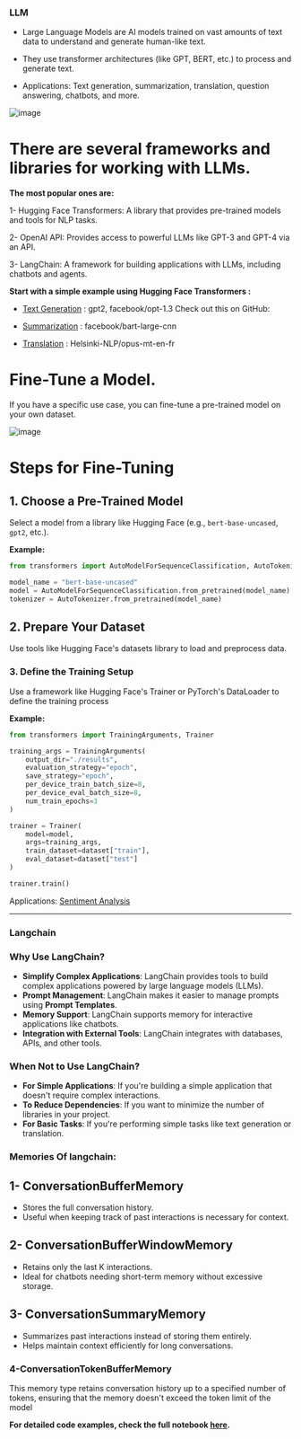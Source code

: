 ### LLM

- Large Language Models are AI models trained on vast amounts of text data to understand and generate human-like text.

- They use transformer architectures (like GPT, BERT, etc.) to process and generate text.

- Applications: Text generation, summarization, translation, question answering, chatbots, and more.
  
![image](https://github.com/user-attachments/assets/7533b29f-8c0a-4d8e-8e54-8c5d3a02cd85)

# There are several frameworks and libraries for working with LLMs. 
**The most popular ones are:**

1- Hugging Face Transformers: A library that provides pre-trained models and tools for NLP tasks.

2- OpenAI API: Provides access to powerful LLMs like GPT-3 and GPT-4 via an API.

3- LangChain: A framework for building applications with LLMs, including chatbots and agents.


**Start with a simple example using Hugging Face Transformers :**

- [Text Generation](https://github.com/AlaaElnakeeb81536/Hugging-Face/blob/main/HuggingFace/Text_Generation_.ipynb) : gpt2, facebook/opt-1.3 Check out this on GitHub:  

- [Summarization](https://github.com/AlaaElnakeeb81536/Hugging-Face/blob/main/HuggingFace/Text_Summarization_.ipynb) : facebook/bart-large-cnn

- [Translation](https://github.com/AlaaElnakeeb81536/Hugging-Face/blob/main/HuggingFace/Text_Translation_.ipynb) : Helsinki-NLP/opus-mt-en-fr

# Fine-Tune a Model.
 
If you have a specific use case, you can fine-tune a pre-trained model on your own dataset.

![image](https://github.com/user-attachments/assets/0d4d0ee6-5663-4bb1-b6d4-ec689ec05ad8)

# Steps for Fine-Tuning

## 1. Choose a Pre-Trained Model  
Select a model from a library like Hugging Face (e.g., `bert-base-uncased`, `gpt2`, etc.).  

**Example:**  
```python
from transformers import AutoModelForSequenceClassification, AutoTokenizer

model_name = "bert-base-uncased"
model = AutoModelForSequenceClassification.from_pretrained(model_name)
tokenizer = AutoTokenizer.from_pretrained(model_name)
```
## 2. Prepare Your Dataset
Use tools like Hugging Face's datasets library to load and preprocess data.

### 3. Define the Training Setup
Use a framework like Hugging Face's Trainer or PyTorch's DataLoader to define the training process

**Example:**  
```python
from transformers import TrainingArguments, Trainer

training_args = TrainingArguments(
    output_dir="./results",
    evaluation_strategy="epoch",
    save_strategy="epoch",
    per_device_train_batch_size=8,
    per_device_eval_batch_size=8,
    num_train_epochs=3
)

trainer = Trainer(
    model=model,
    args=training_args,
    train_dataset=dataset["train"],
    eval_dataset=dataset["test"]
)

trainer.train()
```
Applications:
[Sentiment Analysis](https://github.com/AlaaElnakeeb81536/Hugging-Face/blob/main/FineTunning_on_imdb(SentimentAnalysis).ipynb)

-------------------------------
### Langchain

### Why Use LangChain?
- **Simplify Complex Applications**: LangChain provides tools to build complex applications powered by large language models (LLMs).
- **Prompt Management**: LangChain makes it easier to manage prompts using **Prompt Templates**.
- **Memory Support**: LangChain supports memory for interactive applications like chatbots.
- **Integration with External Tools**: LangChain integrates with databases, APIs, and other tools.

### When Not to Use LangChain?
- **For Simple Applications**: If you're building a simple application that doesn't require complex interactions.
- **To Reduce Dependencies**: If you want to minimize the number of libraries in your project.
- **For Basic Tasks**: If you're performing simple tasks like text generation or translation.

### Memories Of langchain:
  
## 1- ConversationBufferMemory
- Stores the full conversation history.
- Useful when keeping track of past interactions is necessary for context.

## 2- ConversationBufferWindowMemory

- Retains only the last K interactions.
- Ideal for chatbots needing short-term memory without excessive storage.

## 3- ConversationSummaryMemory

- Summarizes past interactions instead of storing them entirely.
- Helps maintain context efficiently for long conversations.


### 4-ConversationTokenBufferMemory

This memory type retains conversation history up to a specified number of tokens, ensuring that the memory doesn't exceed the token limit of the model
  
 **For detailed code examples, check the full notebook [here](https://github.com/AlaaElnakeeb81536/HuggingFace/blob/main/LangChain/LangChainMemories.ipynb).**

